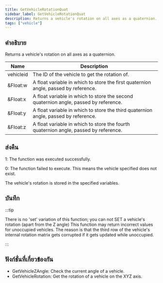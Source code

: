 ```yaml
---
title: GetVehicleRotationQuat
sidebar_label: GetVehicleRotationQuat
description: Returns a vehicle's rotation on all axes as a quaternion.
tags: ["vehicle"]
---
```


## คำอธิบาย

Returns a vehicle's rotation on all axes as a quaternion.

| Name      | Description                                                                          |
| --------- | ------------------------------------------------------------------------------------ |
| vehicleid | The ID of the vehicle to get the rotation of.                                        |
| &Float:w  | A float variable in which to store the first quaternion angle, passed by reference.  |
| &Float:x  | A float variable in which to store the second quaternion angle, passed by reference. |
| &Float:y  | A float variable in which to store the third quaternion angle, passed by reference.  |
| &Float:z  | A float variable in which to store the fourth quaternion angle, passed by reference. |

## ส่งคืน

1: The function was executed successfully.

0: The function failed to execute. This means the vehicle specified does not exist.

The vehicle's rotation is stored in the specified variables.

## บันทึก

:::tip

There is no 'set' variation of this function; you can not SET a vehicle's rotation (apart from the Z angle) This function may return incorrect values for unoccupied vehicles. The reason is that the third row of the vehicle's internal rotation matrix gets corrupted if it gets updated while unoccupied.

:::

## ฟังก์ชั่นที่เกี่ยวข้องกัน

- GetVehicleZAngle: Check the current angle of a vehicle.
- GetVehicleRotation: Get the rotation of a vehicle on the XYZ axis.
